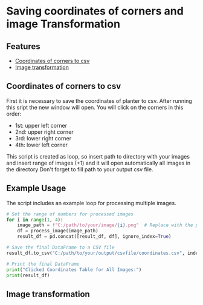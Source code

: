 # Saving coordinates of corners and image Transformation
## Features
- [Coordinates of corners to csv](#Coordinates-of-corners-to-csv)
- [Image transformation](#Image-transformation)

## Coordinates of corners to csv

First it is necessary to save the coordinates of planter to csv. After running this sript the new window will open. You will click on  the corners in this order:
- 1st: upper left corner
- 2nd: upper right corner
- 3rd: lower right corner
- 4th: lower left corner

This script is created as loop, so insert path to directory with your images and insert range of images (+1) and it will open automatically all images in the directory
Don't forget to fill path to your output csv file.

## Example Usage

The script includes an example loop for processing multiple images.

```python
# Set the range of numbers for processed images
for i in range(1, 4):
    image_path = f"C:/path/to/your/image/{i}.png"  # Replace with the path to your images
    df = process_image(image_path)
    result_df = pd.concat([result_df, df], ignore_index=True)

# Save the final DataFrame to a CSV file
result_df.to_csv("C:/path/to/your/output/csvfile/coordinates.csv", index=False, header=False)

# Print the final DataFrame
print("Clicked Coordinates Table for All Images:")
print(result_df)
```
## Image transformation

